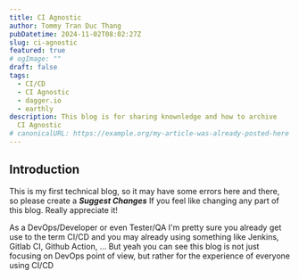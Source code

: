 ```yaml
---
title: CI Agnostic
author: Tommy Tran Duc Thang
pubDatetime: 2024-11-02T08:02:27Z
slug: ci-agnostic
featured: true
# ogImage: ""
draft: false
tags:
  - CI/CD
  - CI Agnostic
  - dagger.io
  - earthly
description: This blog is for sharing knownledge and how to archive
  CI Agnostic
# canonicalURL: https://example.org/my-article-was-already-posted-here
---
```


## Introduction

This is my first technical blog, so it may have some errors here and
there, so please create a **_Suggest Changes_** If you feel like changing
any part of this blog. Really appreciate it!

As a DevOps/Developer or even Tester/QA I'm pretty sure you already get use
to the term CI/CD and you may already using something like Jenkins, Gitlab
CI, Github Action, ... But yeah you can see this blog is not just focusing on
DevOps point of view, but rather for the experience of everyone using CI/CD
